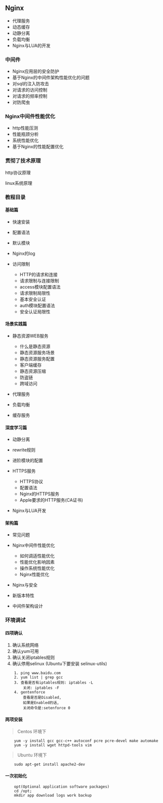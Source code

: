 ## Nginx

- 代理服务
- 动态缓存
- 动静分离
- 负载均衡
- Nginx与LUA的开发

### 中间件

- Nginx应用层的安全防护
- 基于Nginx的中间件架构性能优化的问题
- 对sql的注入防攻击
- 对请求的访问控制
- 对请求的频率控制
- 对防爬虫

### Nginx中间件性能优化

- http性能压测
- 性能瓶颈分析
- 系统性能优化
- 基于Nginx的性能配置优化

### 贯彻了技术原理

http协议原理

linux系统原理


### 教程目录

####  基础篇

- 快速安装
- 配置语法
- 默认模块
- Nginx的log
- 访问限制

    - HTTP的请求和连接
    - 请求限制与连接限制
    - access模块配置语法
    - 请求限制局限性
    - 基本安全认证
    - auth模块配置语法
    - 安全认证局限性

#### 场景实践篇

- 静态资源WEB服务
    
    - 什么是静态资源
    - 静态资源服务场景
    - 静态资源服务配置
    - 客户端缓存
    - 静态资源压缩
    - 防盗链
    - 跨域访问 

- 代理服务
- 负载均衡
- 缓存服务

#### 深度学习篇

- 动静分离
- rewrite规则
- 进阶模块的配置
- HTTPS服务

    - HTTPS协议
    - 配置语法
    - Nginx的HTTPS服务
    - Apple要求的HTTP服务(CA证书)

- Nginx与LUA开发

#### 架构篇

- 常见问题
- Nginx中间件性能优化

    - 如何调适性能优化
    - 性能优化影响因素
    -  操作系统性能优化
    - Nginx性能优化

- Nginx与安全
- 新版本特性
- 中间件架构设计

### 环境调试

#### 四项确认

1. 确认系统网络
2. 确认yum可用
3. 确认关闭iptables规则
4. 确认停用selinux  (Ubuntu下要安装 selinux-utils)

```
    1. ping www.baidu.com
    2. yum list | grep gcc
    3. 查看是否有iptables规则: iptables -L 
        关闭: iptables -F
    4. gentenforce 
        查看是否是Disabled,
        如果是Enabled的话,
        关闭命令是:setenforce 0
```

#### 两项安装

> Centos 环境下
```
    yum -y install gcc gcc-c++ autoconf pcre pcre-devel make automake
    yum -y install wget httpd-tools vim
```

> Ubuntu 环境下
```
    sudo apt-get install apache2-dev
```

#### 一次初始化

```
    opt(Optional application software packages)
    cd /opt;
    mkdir app download logs work backup
```